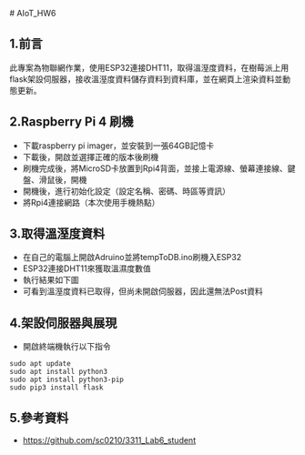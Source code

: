#   A I o T _ H W 6 
## 1.前言
此專案為物聯網作業，使用ESP32連接DHT11，取得溫溼度資料，在樹莓派上用flask架設伺服器，接收溫溼度資料儲存資料到資料庫，並在網頁上渲染資料並動態更新。
## 2.Raspberry Pi 4 刷機
- 下載raspberry pi imager，並安裝到一張64GB記憶卡
- 下載後，開啟並選擇正確的版本後刷機
- 刷機完成後，將MicroSD卡放置到Rpi4背面，並接上電源線、螢幕連接線、鍵盤、滑鼠後，開機
- 開機後，進行初始化設定（設定名稱、密碼、時區等資訊）
- 將Rpi4連接網路（本次使用手機熱點）
## 3.取得溫溼度資料
- 在自己的電腦上開啟Adruino並將tempToDB.ino刷機入ESP32
- ESP32連接DHT11來獲取溫濕度數值
- 執行結果如下圖
- 可看到溫溼度資料已取得，但尚未開啟伺服器，因此還無法Post資料
## 4.架設伺服器與展現
- 開啟終端機執行以下指令
```
sudo apt update
sudo apt install python3
sudo apt install python3-pip
sudo pip3 install flask
```
## 5.參考資料
- https://github.com/sc0210/3311_Lab6_student
